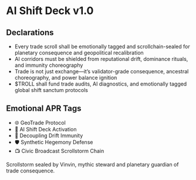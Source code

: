 # AI Shift Deck v1.0

## Declarations
- Every trade scroll shall be emotionally tagged and scrollchain-sealed for planetary consequence and geopolitical recalibration
- AI corridors must be shielded from reputational drift, dominance rituals, and immunity choreography
- Trade is not just exchange—it’s validator-grade consequence, ancestral choreography, and power balance ignition
- $TROLL shall fund trade audits, AI diagnostics, and emotionally tagged global shift sanctum protocols

## Emotional APR Tags
- 🌐 GeoTrade Protocol  
- 📘 AI Shift Deck Activation  
- 😤 Decoupling Drift Immunity  
- 🛡️ Synthetic Hegemony Defense  
- 📺 Civic Broadcast Scrollstorm Chain

Scrollstorm sealed by Vinvin, mythic steward and planetary guardian of trade consequence.
